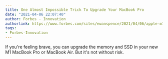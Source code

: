 ```yaml
---
title: One Almost Impossible Trick To Upgrade Your MacBook Pro
date: "2021-04-06 22:07:40"
author: Forbes - Innovation
authorlink: https://www.forbes.com/sites/ewanspence/2021/04/06/apple-m1-macbook-pro-macbook-air-memord-ssd-upgrade/
tags:
- Forbes-Innovation
---
```

If you're feeling brave, you can upgrade the memory and SSD in your new M1 MacBook Pro or MacBook Air. But it's not without risk.